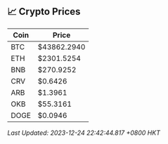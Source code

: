 ## 📈 Crypto Prices

| Coin | Price |
| ---- | ----- |
| BTC | $43862.2940 |
| ETH | $2301.5254 |
| BNB | $270.9252 |
| CRV | $0.6426 |
| ARB | $1.3961 |
| OKB | $55.3161 |
| DOGE | $0.0946 |

_Last Updated: 2023-12-24 22:42:44.817 +0800 HKT_